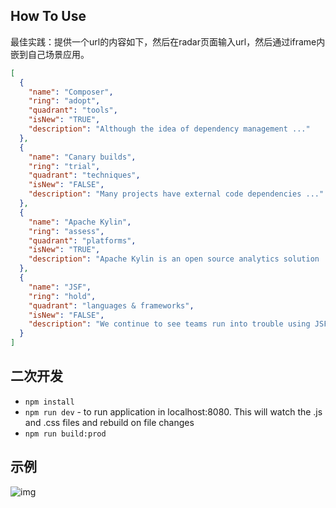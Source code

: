 ## How To Use

最佳实践：提供一个url的内容如下，然后在radar页面输入url，然后通过iframe内嵌到自己场景应用。

```json
[
  {
    "name": "Composer",
    "ring": "adopt",
    "quadrant": "tools",
    "isNew": "TRUE",
    "description": "Although the idea of dependency management ..."
  },
  {
    "name": "Canary builds",
    "ring": "trial",
    "quadrant": "techniques",
    "isNew": "FALSE",
    "description": "Many projects have external code dependencies ..."
  },
  {
    "name": "Apache Kylin",
    "ring": "assess",
    "quadrant": "platforms",
    "isNew": "TRUE",
    "description": "Apache Kylin is an open source analytics solution ..."
  },
  {
    "name": "JSF",
    "ring": "hold",
    "quadrant": "languages & frameworks",
    "isNew": "FALSE",
    "description": "We continue to see teams run into trouble using JSF ..."
  }
]
```

## 二次开发

- `npm install`
- `npm run dev` - to run application in localhost:8080. This will watch the .js and .css files and rebuild on file changes
- `npm run build:prod`

## 示例

![img](https://raw.githubusercontent.com/boommanpro/my-skill-radar/main/docs-file/front.png)
